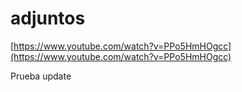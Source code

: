 # adjuntos

[https://www.youtube.com/watch?v=PPo5HmHOgcc](https://www.youtube.com/watch?v=PPo5HmHOgcc)

Prueba update